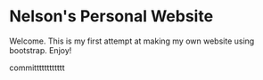 # Nelson's Personal Website

Welcome. This is my first attempt at making my own website using bootstrap. Enjoy!

committtttttttttt
